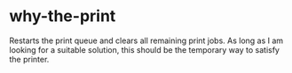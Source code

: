 # why-the-print
Restarts the print queue and clears all remaining print jobs. As long as I am looking for a suitable solution, this should be the temporary way to satisfy the printer.
